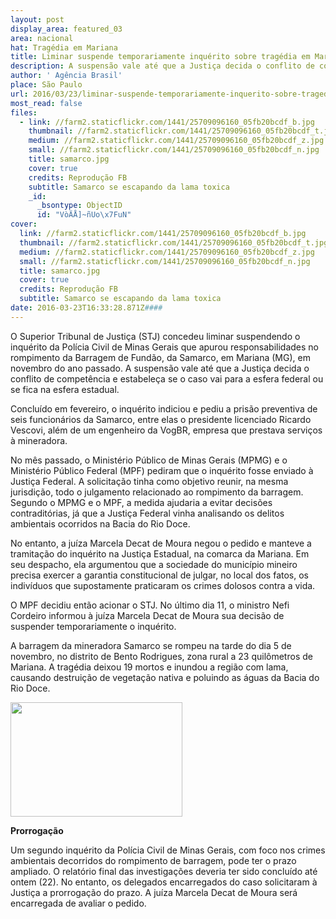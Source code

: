 ```yaml
---
layout: post
display_area: featured_03
area: nacional
hat: Tragédia em Mariana
title: Liminar suspende temporariamente inquérito sobre tragédia em Mariana
description: A suspensão vale até que a Justiça decida o conflito de competência entre a esfera federal ou estadual
author: ' Agência Brasil'
place: São Paulo
url: 2016/03/23/liminar-suspende-temporariamente-inquerito-sobre-tragedia-em-mariana/
most_read: false
files:
  - link: //farm2.staticflickr.com/1441/25709096160_05fb20bcdf_b.jpg
    thumbnail: //farm2.staticflickr.com/1441/25709096160_05fb20bcdf_t.jpg
    medium: //farm2.staticflickr.com/1441/25709096160_05fb20bcdf_z.jpg
    small: //farm2.staticflickr.com/1441/25709096160_05fb20bcdf_n.jpg
    title: samarco.jpg
    cover: true
    credits: Reprodução FB
    subtitle: Samarco se escapando da lama toxica
    _id:
      _bsontype: ObjectID
      id: "VòÄÅ]~ñUo\x7FuN"
cover:
  link: //farm2.staticflickr.com/1441/25709096160_05fb20bcdf_b.jpg
  thumbnail: //farm2.staticflickr.com/1441/25709096160_05fb20bcdf_t.jpg
  medium: //farm2.staticflickr.com/1441/25709096160_05fb20bcdf_z.jpg
  small: //farm2.staticflickr.com/1441/25709096160_05fb20bcdf_n.jpg
  title: samarco.jpg
  cover: true
  credits: Reprodução FB
  subtitle: Samarco se escapando da lama toxica
date: 2016-03-23T16:33:28.871Z####
---
```

<p>O Superior Tribunal de Justi&ccedil;a (STJ) concedeu liminar suspendendo o inqu&eacute;rito da Pol&iacute;cia Civil de Minas Gerais que apurou responsabilidades no rompimento da Barragem de Fund&atilde;o, da Samarco, em Mariana (MG), em novembro do ano passado. A suspens&atilde;o vale at&eacute; que a Justi&ccedil;a decida o conflito de compet&ecirc;ncia e estabele&ccedil;a se o caso vai para a esfera federal ou se fica na esfera estadual.</p>

<p>Conclu&iacute;do em fevereiro, o inqu&eacute;rito indiciou e pediu a pris&atilde;o preventiva de seis funcion&aacute;rios da Samarco, entre elas o presidente licenciado Ricardo Vescovi, al&eacute;m de um engenheiro da VogBR, empresa que prestava servi&ccedil;os &agrave; mineradora.</p>

<p>No m&ecirc;s passado, o Minist&eacute;rio P&uacute;blico de Minas Gerais (MPMG) e o Minist&eacute;rio P&uacute;blico Federal (MPF) pediram que o inqu&eacute;rito fosse enviado &agrave; Justi&ccedil;a Federal. A solicita&ccedil;&atilde;o tinha como objetivo reunir, na mesma jurisdi&ccedil;&atilde;o, todo o julgamento relacionado ao rompimento da barragem. Segundo o MPMG e o MPF, a medida ajudaria a evitar decis&otilde;es contradit&oacute;rias, j&aacute; que a Justi&ccedil;a Federal vinha analisando os delitos ambientais ocorridos na Bacia do Rio Doce.</p>

<p>No entanto, a ju&iacute;za Marcela Decat de Moura negou o pedido e manteve a tramita&ccedil;&atilde;o do inqu&eacute;rito na Justi&ccedil;a Estadual, na comarca da Mariana. Em seu despacho, ela argumentou que a sociedade do munic&iacute;pio mineiro precisa exercer a garantia constitucional de julgar, no local dos fatos, os indiv&iacute;duos que supostamente praticaram os crimes dolosos contra a vida.</p>

<p>O MPF decidiu ent&atilde;o acionar o STJ. No &uacute;ltimo dia 11, o ministro Nefi Cordeiro informou &agrave; ju&iacute;za Marcela Decat de Moura sua decis&atilde;o de suspender temporariamente o inqu&eacute;rito.</p>

<p>A barragem da mineradora Samarco se rompeu na tarde do dia 5 de novembro, no distrito de Bento Rodrigues, zona rural a 23 quil&ocirc;metros de Mariana. A trag&eacute;dia deixou 19 mortos e inundou a regi&atilde;o com lama, causando destrui&ccedil;&atilde;o de vegeta&ccedil;&atilde;o nativa e poluindo as &aacute;guas da Bacia do Rio Doce.</p>

<p><img alt="" src="http://farm2.staticflickr.com/1631/25612496641_42368a8330_b.jpg" style="height:183px; width:275px" /></p>

<p><strong>Prorroga&ccedil;&atilde;o</strong></p>

<p>Um segundo inqu&eacute;rito da Pol&iacute;cia Civil de Minas Gerais, com foco nos crimes ambientais decorridos do rompimento de barragem, pode ter o prazo ampliado. O relat&oacute;rio final das investiga&ccedil;&otilde;es deveria ter sido conclu&iacute;do at&eacute; ontem (22). No entanto, os delegados encarregados do caso solicitaram &agrave; Justi&ccedil;a a prorroga&ccedil;&atilde;o do prazo. A ju&iacute;za Marcela Decat de Moura ser&aacute; encarregada de avaliar o pedido.</p>

